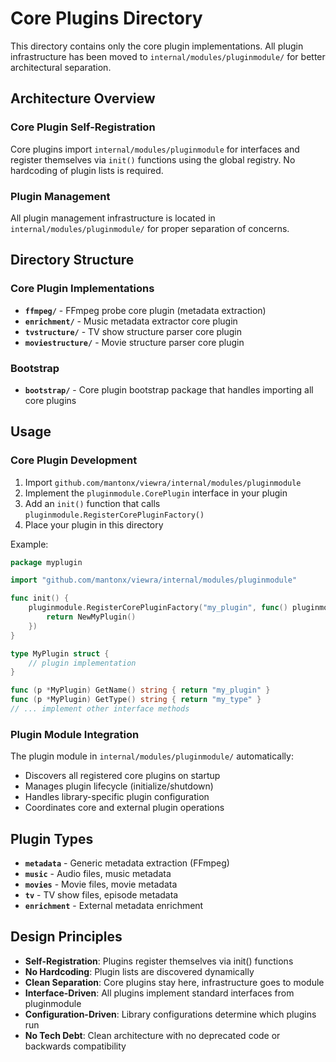# Core Plugins Directory

This directory contains only the core plugin implementations. All plugin infrastructure has been moved to `internal/modules/pluginmodule/` for better architectural separation.

## Architecture Overview

### Core Plugin Self-Registration

Core plugins import `internal/modules/pluginmodule` for interfaces and register themselves via `init()` functions using the global registry. No hardcoding of plugin lists is required.

### Plugin Management

All plugin management infrastructure is located in `internal/modules/pluginmodule/` for proper separation of concerns.

## Directory Structure

### Core Plugin Implementations

- **`ffmpeg/`** - FFmpeg probe core plugin (metadata extraction)
- **`enrichment/`** - Music metadata extractor core plugin
- **`tvstructure/`** - TV show structure parser core plugin
- **`moviestructure/`** - Movie structure parser core plugin

### Bootstrap

- **`bootstrap/`** - Core plugin bootstrap package that handles importing all core plugins

## Usage

### Core Plugin Development

1. Import `github.com/mantonx/viewra/internal/modules/pluginmodule`
2. Implement the `pluginmodule.CorePlugin` interface in your plugin
3. Add an `init()` function that calls `pluginmodule.RegisterCorePluginFactory()`
4. Place your plugin in this directory

Example:

```go
package myplugin

import "github.com/mantonx/viewra/internal/modules/pluginmodule"

func init() {
    pluginmodule.RegisterCorePluginFactory("my_plugin", func() pluginmodule.CorePlugin {
        return NewMyPlugin()
    })
}

type MyPlugin struct {
    // plugin implementation
}

func (p *MyPlugin) GetName() string { return "my_plugin" }
func (p *MyPlugin) GetType() string { return "my_type" }
// ... implement other interface methods
```

### Plugin Module Integration

The plugin module in `internal/modules/pluginmodule/` automatically:

- Discovers all registered core plugins on startup
- Manages plugin lifecycle (initialize/shutdown)
- Handles library-specific plugin configuration
- Coordinates core and external plugin operations

## Plugin Types

- **`metadata`** - Generic metadata extraction (FFmpeg)
- **`music`** - Audio files, music metadata
- **`movies`** - Movie files, movie metadata
- **`tv`** - TV show files, episode metadata
- **`enrichment`** - External metadata enrichment

## Design Principles

- **Self-Registration**: Plugins register themselves via init() functions
- **No Hardcoding**: Plugin lists are discovered dynamically
- **Clean Separation**: Core plugins stay here, infrastructure goes to module
- **Interface-Driven**: All plugins implement standard interfaces from pluginmodule
- **Configuration-Driven**: Library configurations determine which plugins run
- **No Tech Debt**: Clean architecture with no deprecated code or backwards compatibility
